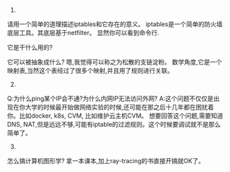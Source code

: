1.
请用一个简单的道理描述iptables和它存在的意义。
iptables是一个简单的防火墙底层工具。其底层基于netfilter。
显然你可以看到命令行.

它是干什么用的?

它可以被抽象成什么?
嗯,我觉得可以称之为松散的支链淀粉。
数学角度,它是一个映射表,当然这个表经过了很多个映射,并且用了规则进行关联。

2.
Q:为什么ping某个IP会不通?为什么内网IP无法访问外网?
A:这个问题不仅仅是出现在你大学的时候最开始做网络实验的时候,还可能在那之后十几年都在困扰着你。比如docker, k8s, CVM, 比如维护云主机CVM。
想要回答这个问题,需要知道DNS, NAT,但是远远不够,可能有iptable的过滤规则。这个时候要调试就不是那么简单了。

3.
怎么搞计算机图形学?
拿一本课本,加上ray-tracing的书直接开搞就OK了。